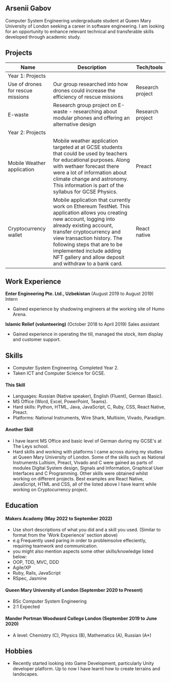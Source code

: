 ## Arsenii Gabov

Computer System Engineering undergraduate student at Queen Mary University of London seeking a career in software engineering. I am looking for an opportunity to enhance relevant technical and transferable skills developed through academic study. 

## Projects

| Name                         | Description       | Tech/tools        |
| ---------------------------- | ----------------- | ----------------- |
|       Year 1: Projects       |                   |                   |
| Use of drones for rescue missions | Our group researched into how drones could increase the efficiency of rescue missions | Research project  |    
| E-waste | Research group project on E-waste - researching about modular phones and offering an alternative design | Research project |
|      Year 2: Projects       |                   |                   |
| Mobile Weather application | Mobile weather application targeted at at GCSE students that could be used by teachers for educational purposes. Along with wethaer forecast there were a lot of information about climate change and astronomy. This information is part of the syllabus for GCSE Physics. | Preact |
| Cryptocurrency wallet | Mobile application that currently work on Ethereum TestNet. This application allows you creating new account, logging into already existing account, transfer cryptocurrency and view transaction history. The following steps that are to be implemented include adding NFT gallery and allow deposit and withdraw to a bank card. | React native | 

## Work Experience

**Enter Engineering Pte. Ltd., Uzbekistan** (August 2019 to August 2019)  
Intern

- Gained experience by shadowing engineers at the working site of Humo Arena.

**Islamic Relief (volunteering)** (October 2018 to April 2019) 
Sales assistant

- Gained experience in operating the till, managed the stock, item display and customer support. 

## Skills

- Computer System Engineering. Completed Year 2.
- Taken ICT and Computer Science for GCSE.

#### This Skill
- Languages: Russian (Native speaker), English (Fluent), German (Basic).
- MS Office (Word, Excel, PowerPoint, Teams).
- Hard skills: Python, HTML, Java, JavaScript, C, Ruby, CSS, React Native, Preact.
- Platforms: National Instruments, Wire Shark, Multisim, Vivado, Paradigm.

#### Another Skill

- I have learnt MS Office and basic level of German during my GCSE's at The Leys school. 
- Hard skills and working with platforms I came across during my studies at Queen Mary University of London. Some of the skills such as National Instruments Lultisim, Preact, Vivado and C were gained as parts of modules Digital System design, Signals and Information, Graphical User Interfaces and C Programming. Other skills were obtained whilst working on different projects. Best examples are React Native, JavaScript, HTML and CSS, all of the listed above I have learnt while working on Cryptocurrency project.


## Education

#### Makers Academy (May 2022 to September 2022)
- Use short descriptions of what you did and a skill you used. (Similar to format from the 'Work Experience' section above)
- e.g Frequently used paring in order to problemsolve effeciently, requiring teamwork and communication.
- you might also mention aspects some other skills/knowledge listed below: 
- OOP, TDD, MVC, DDD
- Agile/XP
- Ruby, Rails, JavaScript
- RSpec, Jasmine

#### Queen Mary University of London (September 2020 to Present)

- BSc Computer System Engineering
- 2:1 Expected

#### Mander Portman Woodward College London (September 2019 to June 2020)

- A level: Chemistry (C), Physics (B), Mathematics (A), Russian (A*)

## Hobbies

- Recently started looking into Game Development, particularly Unity developer platform. Up to now I have learnt how to create terrains and landscapes. 
